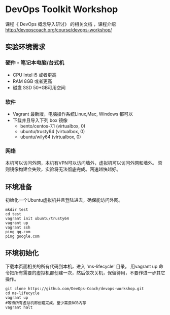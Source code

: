 # DevOps Toolkit Workshop
课程《 DevOps 概念导入研讨》 的相关文档 ，课程介绍 http://devopscoach.org/course/devops-workshop/

## 实验环境需求

### 硬件 - 笔记本电脑/台式机

* CPU Intel i5 或者更高
* RAM 8GB  或者更高
* 磁盘 SSD 50+GB可用空间

### 软件

* Vagrant 最新版，电脑操作系统Linux,Mac, Windows 都可以
* 下载并且导入下列 box 镜像
  * bento/centos-7.1 (virtualbox, 0)
  * ubuntu/trusty64  (virtualbox, 0)
  * ubuntu/wily64    (virtualbox, 0)
  

### 网络
本机可以访问外网，本机有VPN可以访问墙外，虚拟机可以访问外网和墙外。 否则镜像构建会失败，实验将无法彻底完成。网速越快越好。

## 环境准备
初始化一个Ubuntu虚拟机并且登陆进去，确保能访问外网。

```
mkdir test
cd test
vagrant init ubuntu/trusty64
vagrant up
vagrant ssh
ping qq.com
ping google.com
```
## 环境初始化
下载本页面相关的所有代码到本机，进入 'ms-lifecycle' 目录。 用vagrant up 命令把所有需要的虚拟机都创建一次，然后依次关机，保留待用，不要作进一步其它操作。

```
git clone https://github.com/DevOps-Coach/devops-workshop.git
cd ms-lifecycle
vagrant up 
#等待所有虚拟机都创建完成，至少需要8GB内存
vagrant halt
```
